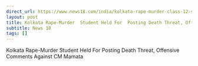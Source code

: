 ```yaml
---
direct_url: https://www.news18.com/india/kolkata-rape-murder-class-12-student-arrested-for-posting-death-threat-offensive-comments-against-cm-mamata-9019932.html
layout: post
title: Kolkata Rape-Murder  Student Held For  Posting Death Threat, Offensive Comments  Against CM Mamata
subtitle: News 18
tags: []
---
```


Kolkata Rape-Murder  Student Held For  Posting Death Threat, Offensive Comments  Against CM Mamata

